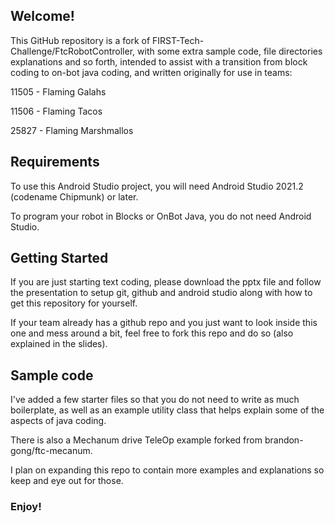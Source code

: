 ## Welcome!
This GitHub repository is a fork of FIRST-Tech-Challenge/FtcRobotController, with some extra sample code, file directories explanations and so forth, intended to assist with a transition from block coding to on-bot java coding, and written originally for use in teams:

11505 - Flaming Galahs

11506 - Flaming Tacos

25827 - Flaming Marshmallos

## Requirements
To use this Android Studio project, you will need Android Studio 2021.2 (codename Chipmunk) or later.

To program your robot in Blocks or OnBot Java, you do not need Android Studio.

## Getting Started
If you are just starting text coding, please download the pptx file and follow the presentation to setup git, github and android studio along with how to get this repository for yourself.

If your team already has a github repo and you just want to look inside this one and mess around a bit, feel free to fork this repo and do so (also explained in the slides). 

## Sample code
I've added a few starter files so that you do not need to write as much boilerplate, as well as an example utility class that helps explain some of the aspects of java coding.

There is also a Mechanum drive TeleOp example forked from brandon-gong/ftc-mecanum.

I plan on expanding this repo to contain more examples and explanations so keep and eye out for those.

### Enjoy!